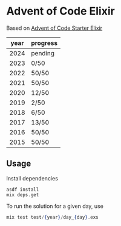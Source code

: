 # Advent of Code Elixir

Based on [Advent of Code Starter Elixir](https://github.com/mhanberg/advent-of-code-elixir-starter)

| year | progress|
|------|---------|
| 2024 | pending | (AI only)
| 2023 | 0/50    |
| 2022 | 50/50   |
| 2021 | 50/50   |
| 2020 | 12/50   |
| 2019 | 2/50    |
| 2018 | 6/50    |
| 2017 | 13/50   |
| 2016 | 50/50   |
| 2015 | 50/50   |


## Usage

Install dependencies

```
asdf install
mix deps.get
```

To run the solution for a given day, use

```elixir
mix test test/{year}/day_{day}.exs
```